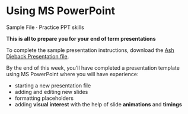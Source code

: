 # Using MS PowerPoint

Sample File · Practice PPT skills

**This is all to prepare you for your end of term presentations**

To complete the sample presentation instructions, download the [Ash Dieback Presentation file](./archives/archive.zip).

By the end of this week, you'll have completed a presentation template using MS PowerPoint where you will have experience:
- starting a new presentation file
- adding and editing new slides
- formatting placeholders
- adding **visual interest** with the help of slide **animations** and **timings**
